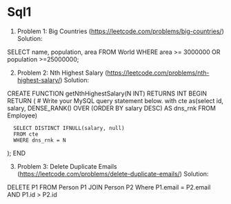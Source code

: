 # Sql1

1. Problem 1: Big Countries (https://leetcode.com/problems/big-countries/)
Solution:

SELECT name, population, area
FROM World 
WHERE area >= 3000000 
OR population >=25000000;

2. Problem 2: Nth Highest Salary (https://leetcode.com/problems/nth-highest-salary/)
Solution:

CREATE FUNCTION getNthHighestSalary(N INT) RETURNS INT
BEGIN
  RETURN (
      # Write your MySQL query statement below.
      with cte as(select id, salary, DENSE_RANK()
      OVER (ORDER BY salary DESC) AS dns_rnk
      FROM Employee)

      SELECT DISTINCT IFNULL(salary, null)
      FROM cte
      WHERE dns_rnk = N

  );
END

3. Problem 3: Delete Duplicate Emails (https://leetcode.com/problems/delete-duplicate-emails/)
Solution:

DELETE P1 
FROM Person P1
JOIN Person P2
Where P1.email = P2.email AND P1.id > P2.id
